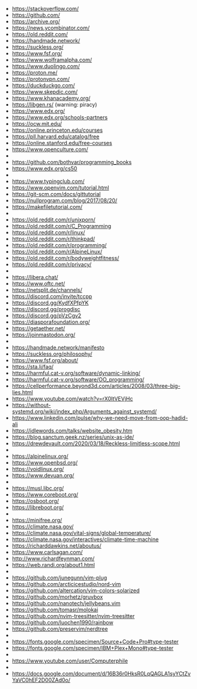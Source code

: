 - https://stackoverflow.com/
- https://github.com/
- https://archive.org/
- https://news.ycombinator.com/
- https://old.reddit.com/
- https://handmade.network/
- https://suckless.org/
- https://www.fsf.org/
- https://www.wolframalpha.com/
- https://www.duolingo.com/
- https://proton.me/
- https://protonvpn.com/
- https://duckduckgo.com/
- https://www.skepdic.com/
- https://www.khanacademy.org/
- https://libgen.rs/ (warning: piracy)
- https://www.edx.org/
- https://www.edx.org/schools-partners
- https://ocw.mit.edu/
- https://online.princeton.edu/courses
- https://pll.harvard.edu/catalog/free
- https://online.stanford.edu/free-courses
- https://www.openculture.com/
- 
- https://github.com/bothvar/programming_books
- https://www.edx.org/cs50
- 
- https://www.typingclub.com/
- https://www.openvim.com/tutorial.html
- https://git-scm.com/docs/gittutorial
- https://nullprogram.com/blog/2017/08/20/
- https://makefiletutorial.com/
- 
- https://old.reddit.com/r/unixporn/
- https://old.reddit.com/r/C_Programming
- https://old.reddit.com/r/linux/
- https://old.reddit.com/r/thinkpad/
- https://old.reddit.com/r/programming/
- https://old.reddit.com/r/AlpineLinux/
- https://old.reddit.com/r/bodyweightfitness/
- https://old.reddit.com/r/privacy/
- 
- https://libera.chat/
- https://www.oftc.net/
- https://netsplit.de/channels/
- https://discord.com/invite/tccpp
- https://discord.gg/KydfXPfpYK
- https://discord.gg/progdisc
- https://discord.gg/pVzCgv2
- https://diasporafoundation.org/
- https://getaether.net/
- https://joinmastodon.org/
- 
- https://handmade.network/manifesto
- https://suckless.org/philosophy/
- https://www.fsf.org/about/
- https://sta.li/faq/
- https://harmful.cat-v.org/software/dynamic-linking/
- https://harmful.cat-v.org/software/OO_programming/
- https://cellperformance.beyond3d.com/articles/2008/03/three-big-lies.html
- https://www.youtube.com/watch?v=rX0ItVEVjHc
- https://without-systemd.org/wiki/index_php/Arguments_against_systemd/
- https://www.linkedin.com/pulse/why-we-need-move-from-oop-hadid-ali
- https://idlewords.com/talks/website_obesity.htm
- https://blog.sanctum.geek.nz/series/unix-as-ide/
- https://drewdevault.com/2020/03/18/Reckless-limitless-scope.html
-
- https://alpinelinux.org/
- https://www.openbsd.org/
- https://voidlinux.org/
- https://www.devuan.org/
- 
- https://musl.libc.org/
- https://www.coreboot.org/
- https://osboot.org/
- https://libreboot.org/
- 
- https://minifree.org/
- https://climate.nasa.gov/
- https://climate.nasa.gov/vital-signs/global-temperature/
- https://climate.nasa.gov/interactives/climate-time-machine
- https://richarddawkins.net/aboutus/
- https://www.carlsagan.com/
- http://www.richardfeynman.com/
- https://web.randi.org/about1.html
-
- https://github.com/junegunn/vim-plug
- https://github.com/arcticicestudio/nord-vim
- https://github.com/altercation/vim-colors-solarized
- https://github.com/morhetz/gruvbox
- https://github.com/nanotech/jellybeans.vim
- https://github.com/tomasr/molokai
- https://github.com/nvim-treesitter/nvim-treesitter
- https://github.com/luochen1990/rainbow
- https://github.com/preservim/nerdtree
-
- https://fonts.google.com/specimen/Source+Code+Pro#type-tester
- https://fonts.google.com/specimen/IBM+Plex+Mono#type-tester
-
- https://www.youtube.com/user/Computerphile
-
- https://docs.google.com/document/d/16B36r0HksR0LqQAGLA1syYCtZvYaVC0hEF2D00ZAd0o/
